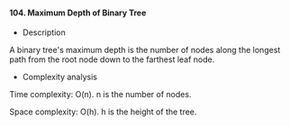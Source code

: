 #### 104. Maximum Depth of Binary Tree
* Description

A binary tree's maximum depth is the number of nodes along the longest path from the root node down to the farthest leaf node.

* Complexity analysis

Time complexity: O(n). n is the number of nodes.

Space complexity: O(h). h is the height of the tree.